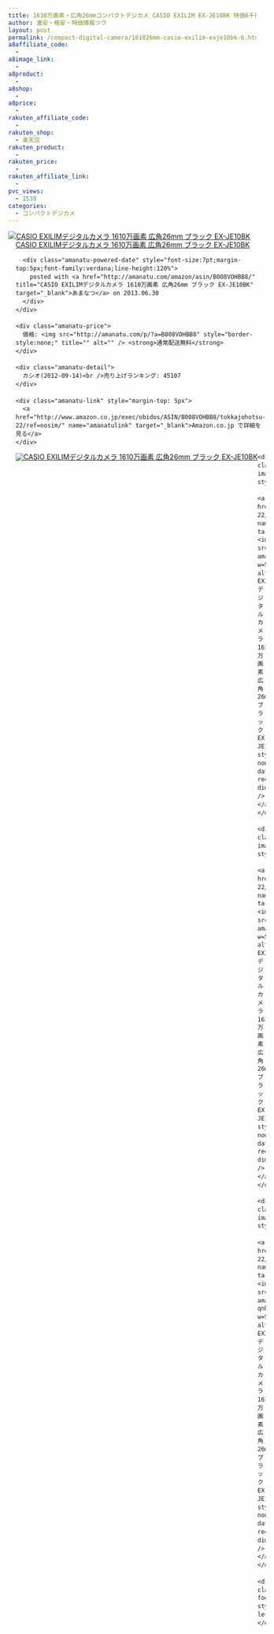 ```yaml
---
title: 1610万画素・広角26mmコンパクトデジカメ CASIO EXILIM EX-JE10BK 特価6千円台！送料無料！
author: 激安・格安・特価情報ツウ
layout: post
permalink: /compact-digital-camera/161026mm-casio-exilim-exje10bk-6.html
a8affiliate_code:
  - 
a8image_link:
  - 
a8product:
  - 
a8shop:
  - 
a8price:
  - 
rakuten_affiliate_code:
  - 
rakuten_shop:
  - 楽天店
rakuten_product:
  - 
rakuten_price:
  - 
rakuten_affiliate_link:
  - 
pvc_views:
  - 1538
categories:
  - コンパクトデジカメ
---
```

<div class="amanatu-box" style="margin-bottom:0px;">
  <div class="amanatu-image" style="float:left;">
    <a href="http://www.amazon.co.jp/exec/obidos/ASIN/B008VOHBB8/tokkajohotsu-22/ref=nosim/" name="amanatulink" target="_blank"><img src="http://i2.wp.com/ecx.images-amazon.com/images/I/41K-cBQLfCL._SL160_.jpg?w=546" alt="CASIO EXILIMデジタルカメラ 1610万画素 広角26mm ブラック EX-JE10BK" style="border: none;" data-recalc-dims="1" /></a>
  </div>
  
  <div class="amanatu-info" style="float:left;margin-left:15px;line-height:120%">
    <div class="amanatu-name" style="margin-bottom:10px;line-height:120%">
      <a href="http://www.amazon.co.jp/exec/obidos/ASIN/B008VOHBB8/tokkajohotsu-22/ref=nosim/" name="amanatulink" target="_blank">CASIO EXILIMデジタルカメラ 1610万画素 広角26mm ブラック EX-JE10BK</a> 
      
      <div class="amanatu-powered-date" style="font-size:7pt;margin-top:5px;font-family:verdana;line-height:120%">
        posted with <a href="http://amanatu.com/amazon/asin/B008VOHBB8/" title="CASIO EXILIMデジタルカメラ 1610万画素 広角26mm ブラック EX-JE10BK" target="_blank">あまなつ</a> on 2013.06.30
      </div>
    </div>
    
    <div class="amanatu-price">
      価格: <img src="http://amanatu.com/p/?a=B008VOHBB8" style="border-style:none;" title="" alt="" /> <strong>通常配送無料</strong>
    </div>
    
    <div class="amanatu-detail">
      カシオ(2012-09-14)<br />売り上げランキング: 45107
    </div>
    
    <div class="amanatu-link" style="margin-top: 5px">
      <a href="http://www.amazon.co.jp/exec/obidos/ASIN/B008VOHBB8/tokkajohotsu-22/ref=nosim/" name="amanatulink" target="_blank">Amazon.co.jp で詳細を見る</a>
    </div>
  </div>
  
  <div class="amanatu-footer" style="clear: left">
  </div>
  
  <div class="amanatu-imageset">
    <div class="amanatu-image" style="float:left;">
      <a href="http://www.amazon.co.jp/exec/obidos/ASIN/B008VOHBB8/tokkajohotsu-22/ref=nosim/" name="amanatulink" target="_blank"><img src="http://i0.wp.com/ecx.images-amazon.com/images/I/41f6bdprLaL._AA160_.jpg?w=546" alt="CASIO EXILIMデジタルカメラ 1610万画素 広角26mm ブラック EX-JE10BK" style="border: none;" data-recalc-dims="1" /></a>
    </div>
    
    <div class="amanatu-image" style="float:left;">
      <a href="http://www.amazon.co.jp/exec/obidos/ASIN/B008VOHBB8/tokkajohotsu-22/ref=nosim/" name="amanatulink" target="_blank"><img src="http://i1.wp.com/ecx.images-amazon.com/images/I/41eRSkTrsVL._AA160_.jpg?w=546" alt="CASIO EXILIMデジタルカメラ 1610万画素 広角26mm ブラック EX-JE10BK" style="border: none;" data-recalc-dims="1" /></a>
    </div>
    
    <div class="amanatu-image" style="float:left;">
      <a href="http://www.amazon.co.jp/exec/obidos/ASIN/B008VOHBB8/tokkajohotsu-22/ref=nosim/" name="amanatulink" target="_blank"><img src="http://i1.wp.com/ecx.images-amazon.com/images/I/31i6Ijb386L._AA160_.jpg?w=546" alt="CASIO EXILIMデジタルカメラ 1610万画素 広角26mm ブラック EX-JE10BK" style="border: none;" data-recalc-dims="1" /></a>
    </div>
    
    <div class="amanatu-image" style="float:left;">
      <a href="http://www.amazon.co.jp/exec/obidos/ASIN/B008VOHBB8/tokkajohotsu-22/ref=nosim/" name="amanatulink" target="_blank"><img src="http://i0.wp.com/ecx.images-amazon.com/images/I/41GkpX-qnbL._AA160_.jpg?w=546" alt="CASIO EXILIMデジタルカメラ 1610万画素 広角26mm ブラック EX-JE10BK" style="border: none;" data-recalc-dims="1" /></a>
    </div>
    
    <div class="amanatu-footer" style="clear: left">
    </div>
  </div>
</div>